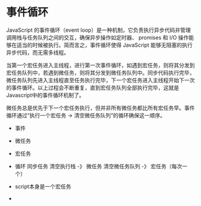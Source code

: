 # 事件循环

JavaScript 的事件循环（event loop）是一种机制，它负责执行异步代码并管理调用栈与任务队列之间的交互，确保异步操作如定时器、 promises 和 I/O 操作能够在适当的时候被执行。简而言之，事件循环使得 JavaScript 能够无阻塞的执行异步代码，而无需多线程。

当第一个宏任务进入主线程，进行第一次事件循环，如遇到宏任务，则将其分发到宏任务队列中，若遇到微任务，则将其分发到微任务队列中。同步代码执行完毕，微任务队列先进入主线程直至任务执行完毕，下一个宏任务进入主线程开始下一次的事件循环。以上过程会不断重复，直到宏任务队列全部执行完毕，这就是Javascript中的事件循环机制了。

微任务总是优先于下一个宏任务执行，但并非所有微任务都比所有宏任务早。事件循环通过“执行一个宏任务 → 清空微任务队列”的循环确保这一顺序。

- 事件
 - 微任务
 - 宏任务
- 循环
  同步任务 清空执行栈 -》 微任务 清空微任务队列 -》 宏任务（每次一个）

- script本身是一个宏任务
- 